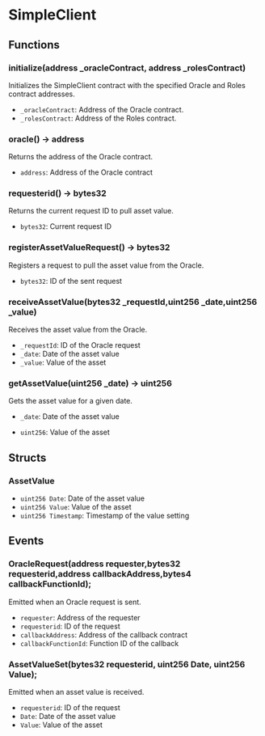 # SimpleClient

## Functions
### initialize(address _oracleContract, address _rolesContract)

Initializes the SimpleClient contract with the specified Oracle and Roles contract addresses.

- `_oracleContract`: Address of the Oracle contract.
- `_rolesContract`: Address of the Roles contract.
### oracle() -> address

Returns the address of the Oracle contract.

- `address`: Address of the Oracle contract

### requesterid() -> bytes32

Returns the current request ID to pull asset value.

- `bytes32`: Current request ID

### registerAssetValueRequest() -> bytes32

Registers a request to pull the asset value from the Oracle.

- `bytes32`: ID of the sent request

### receiveAssetValue(bytes32 \_requestId,uint256 \_date,uint256 \_value)

Receives the asset value from the Oracle.

- `_requestId`: ID of the Oracle request
- `_date`: Date of the asset value
- `_value`: Value of the asset

### getAssetValue(uint256 \_date) -> uint256

Gets the asset value for a given date.

- `_date`: Date of the asset value

- `uint256`: Value of the asset

## Structs

### AssetValue

- `uint256 Date`: Date of the asset value
- `uint256 Value`: Value of the asset
- `uint256 Timestamp`: Timestamp of the value setting

## Events

### OracleRequest(address requester,bytes32 requesterid,address callbackAddress,bytes4 callbackFunctionId);

Emitted when an Oracle request is sent.

- `requester`: Address of the requester
- `requesterid`: ID of the request
- `callbackAddress`: Address of the callback contract
- `callbackFunctionId`: Function ID of the callback

### AssetValueSet(bytes32 requesterid, uint256 Date, uint256 Value);

Emitted when an asset value is received.

- `requesterid`: ID of the request
- `Date`: Date of the asset value
- `Value`: Value of the asset